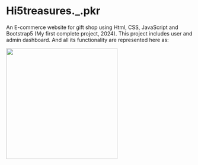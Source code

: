 # Hi5treasures._.pkr
An E-commerce website for gift shop using Html, CSS, JavaScript and Bootstrap5 (My first complete project, 2024). This project includes user and admin dashboard. And all its functionality are represented here as:


<img src="C:\xampp\htdocs\hi5treasures_summerproject\Screenshots\localhost_hi5treasures_summerproject_Hi5treasures_.png" width="300" />
